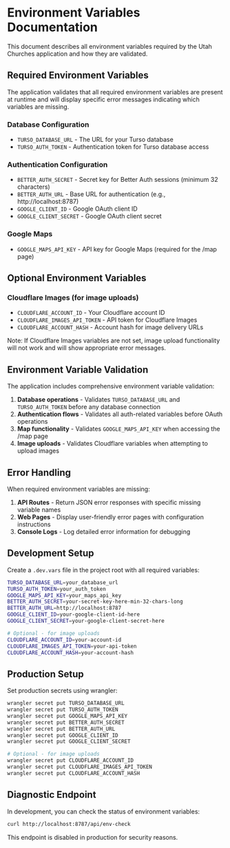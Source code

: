 # Environment Variables Documentation

This document describes all environment variables required by the Utah Churches application and how they are validated.

## Required Environment Variables

The application validates that all required environment variables are present at runtime and will display specific error messages indicating which variables are missing.

### Database Configuration
- `TURSO_DATABASE_URL` - The URL for your Turso database
- `TURSO_AUTH_TOKEN` - Authentication token for Turso database access

### Authentication Configuration
- `BETTER_AUTH_SECRET` - Secret key for Better Auth sessions (minimum 32 characters)
- `BETTER_AUTH_URL` - Base URL for authentication (e.g., http://localhost:8787)
- `GOOGLE_CLIENT_ID` - Google OAuth client ID
- `GOOGLE_CLIENT_SECRET` - Google OAuth client secret

### Google Maps
- `GOOGLE_MAPS_API_KEY` - API key for Google Maps (required for the /map page)

## Optional Environment Variables

### Cloudflare Images (for image uploads)
- `CLOUDFLARE_ACCOUNT_ID` - Your Cloudflare account ID
- `CLOUDFLARE_IMAGES_API_TOKEN` - API token for Cloudflare Images
- `CLOUDFLARE_ACCOUNT_HASH` - Account hash for image delivery URLs

Note: If Cloudflare Images variables are not set, image upload functionality will not work and will show appropriate error messages.

## Environment Variable Validation

The application includes comprehensive environment variable validation:

1. **Database operations** - Validates `TURSO_DATABASE_URL` and `TURSO_AUTH_TOKEN` before any database connection
2. **Authentication flows** - Validates all auth-related variables before OAuth operations
3. **Map functionality** - Validates `GOOGLE_MAPS_API_KEY` when accessing the /map page
4. **Image uploads** - Validates Cloudflare variables when attempting to upload images

## Error Handling

When required environment variables are missing:

1. **API Routes** - Return JSON error responses with specific missing variable names
2. **Web Pages** - Display user-friendly error pages with configuration instructions
3. **Console Logs** - Log detailed error information for debugging

## Development Setup

Create a `.dev.vars` file in the project root with all required variables:

```bash
TURSO_DATABASE_URL=your_database_url
TURSO_AUTH_TOKEN=your_auth_token
GOOGLE_MAPS_API_KEY=your_maps_api_key
BETTER_AUTH_SECRET=your-secret-key-here-min-32-chars-long
BETTER_AUTH_URL=http://localhost:8787
GOOGLE_CLIENT_ID=your-google-client-id-here
GOOGLE_CLIENT_SECRET=your-google-client-secret-here

# Optional - for image uploads
CLOUDFLARE_ACCOUNT_ID=your-account-id
CLOUDFLARE_IMAGES_API_TOKEN=your-api-token
CLOUDFLARE_ACCOUNT_HASH=your-account-hash
```

## Production Setup

Set production secrets using wrangler:

```bash
wrangler secret put TURSO_DATABASE_URL
wrangler secret put TURSO_AUTH_TOKEN
wrangler secret put GOOGLE_MAPS_API_KEY
wrangler secret put BETTER_AUTH_SECRET
wrangler secret put BETTER_AUTH_URL
wrangler secret put GOOGLE_CLIENT_ID
wrangler secret put GOOGLE_CLIENT_SECRET

# Optional - for image uploads
wrangler secret put CLOUDFLARE_ACCOUNT_ID
wrangler secret put CLOUDFLARE_IMAGES_API_TOKEN
wrangler secret put CLOUDFLARE_ACCOUNT_HASH
```

## Diagnostic Endpoint

In development, you can check the status of environment variables:

```bash
curl http://localhost:8787/api/env-check
```

This endpoint is disabled in production for security reasons.